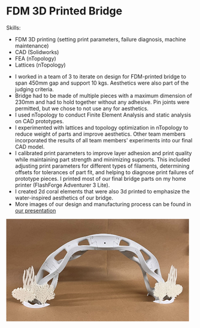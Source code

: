 # FDM 3D Printed Bridge

Skills:
* FDM 3D printing (setting print parameters, failure diagnosis, machine maintenance)
* CAD (Solidworks)
* FEA (nTopology)
* Lattices (nTopology)

- I worked in a team of 3 to iterate on design for FDM-printed bridge to span 450mm gap and support 10 kgs. Aesthetics were also part of the judging criteria.
- Bridge had to be made of multiple pieces with a maximum dimension of 230mm and had to hold together without any adhesive. Pin joints were permitted, but we chose to not use any for aesthetics.
- I used nTopology to conduct Finite Element Analysis and static analysis on CAD prototypes.
- I experimented with lattices and topology optimization in nTopology to reduce weight of parts and improve aesthetics. Other team members incorporated the results of all team members' experiments into our final CAD model.
- I calibrated print parameters to improve layer adhesion and print quality while maintaining part strength and minimizing supports. This included adjusting print parameters for different types of filaments, determining offsets for tolerances of part fit, and helping to diagnose print failures of prototype pieces. I printed most of our final bridge parts on my home printer (FlashForge Adventurer 3 Lite).
- I created 2d coral elements that were also 3d printed to emphasize the water-inspired aesthetics of our bridge.
- More images of our design and manufacturing process can be found in [our presentation](ME557_Bridge.pdf)


![The bridge with decorations](FDM_bridge.png)
